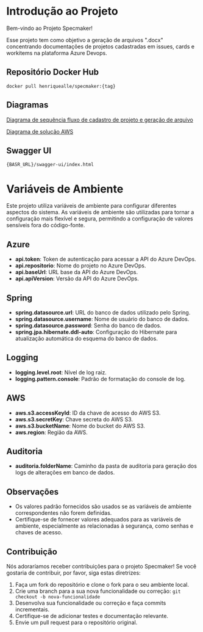 # Introdução ao Projeto

Bem-vindo ao Projeto Specmaker!

Esse projeto tem como objetivo a geração de arquivos ".docx" concentrando documentações de projetos cadastradas em issues, cards e workitems na plataforma Azure Devops.




## Repositório Docker Hub

`docker pull henriquealle/specmaker:{tag}`

## Diagramas

[Diagrama de sequência fluxo de cadastro de projeto e geração de arquivo](https://drive.google.com/file/d/1shpBywoFNjILWZyreorw9lIspLK9flC5/view?usp=sharing)

[Diagrama de solução AWS](https://drive.google.com/file/d/1suLsfd0dejxweVO0nlnCjDst0ZbZBHJZ/view?usp=sharing)

## Swagger UI
`{BASR_URL}/swagger-ui/index.html`

# Variáveis de Ambiente

Este projeto utiliza variáveis de ambiente para configurar diferentes aspectos do sistema. As variáveis de ambiente são utilizadas para tornar a configuração mais flexível e segura, permitindo a configuração de valores sensíveis fora do código-fonte.

## Azure

- **api.token**: Token de autenticação para acessar a API do Azure DevOps.
- **api.repositorio**: Nome do projeto no Azure DevOps.
- **api.baseUrl**: URL base da API do Azure DevOps.
- **api.apiVersion**: Versão da API do Azure DevOps.

## Spring

- **spring.datasource.url**: URL do banco de dados utilizado pelo Spring.
- **spring.datasource.username**: Nome de usuário do banco de dados.
- **spring.datasource.password**: Senha do banco de dados.
- **spring.jpa.hibernate.ddl-auto**: Configuração do Hibernate para atualização automática do esquema do banco de dados.

## Logging

- **logging.level.root**: Nível de log raiz.
- **logging.pattern.console**: Padrão de formatação do console de log.

## AWS

- **aws.s3.accessKeyId**: ID da chave de acesso do AWS S3.
- **aws.s3.secretKey**: Chave secreta do AWS S3.
- **aws.s3.bucketName**: Nome do bucket do AWS S3.
- **aws.region**: Região da AWS.

## Auditoria

- **auditoria.folderName**: Caminho da pasta de auditoria para geração dos logs de alterações em banco de dados.

## Observações

- Os valores padrão fornecidos são usados se as variáveis de ambiente correspondentes não forem definidas.
- Certifique-se de fornecer valores adequados para as variáveis de ambiente, especialmente as relacionadas à segurança, como senhas e chaves de acesso.


## Contribuição

Nós adoraríamos receber contribuições para o projeto Specmaker! Se você gostaria de contribuir, por favor, siga estas diretrizes:

1. Faça um fork do repositório e clone o fork para o seu ambiente local.
2. Crie uma branch para a sua nova funcionalidade ou correção: `git checkout -b nova-funcionalidade`
3. Desenvolva sua funcionalidade ou correção e faça commits incrementais.
4. Certifique-se de adicionar testes e documentação relevante.
5. Envie um pull request para o repositório original.